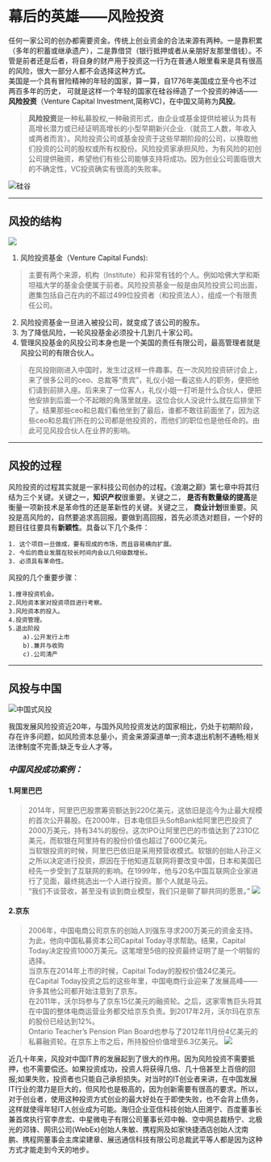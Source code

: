 # 幕后的英雄——**风险投资**
任何一家公司的创办都需要资金。传统上创业资金的合法来源有两种。一是靠积累（多年的积蓄或继承遗产），二是靠借贷（银行抵押或者从亲朋好友那里借钱）。不管是前者还是后者，将自身的财产用于投资这一行为在普通人眼里看来是具有很高的风险，很大一部分人都不会选择这种方式。  
美国是一个具有冒险精神的年轻的国家，算一算，自1776年美国成立至今也不过两百多年的历史， 可就是这样一个年轻的国家在硅谷缔造了一个投资的神话——**风险投资**（Venture Capital Investment,简称VC)，在中国又简称为**风投**。
> **风险投资**是一种私募股权,一种融资形式，由企业或基金提供给被认为具有高增长潜力或已经证明高增长的小型早期新兴企业.（就员工人数，年收入或两者而言）。风险投资公司或基金投资于这些早期阶段的公司，以换取他们投资的公司的股权或所有权股份。风险投资家承担风险，为有风险的初创公司提供融资，希望他们有些公司能够支持将成功。因为创业公司面临很大的不确定性，VC投资确实有很高的失败率。  

![硅谷](https://timgsa.baidu.com/timg?image&quality=80&size=b9999_10000&sec=1543679421714&di=7c467d623dc0d6a138619b7751212b1b&imgtype=0&src=http%3A%2F%2Fimgsrc.baidu.com%2Fimage%2Fc0%253Dshijue1%252C0%252C0%252C294%252C40%2Fsign%3D22f684cd8bcb39dbd5cd6f15b87f6351%2Fb7fd5266d0160924542a423cde0735fae6cd348e.jpg) 

---

## 风投的**结构**

![](https://img-blog.csdn.net/20171219171547307?watermark/2/text/aHR0cDovL2Jsb2cuY3Nkbi5uZXQvRXhjZWY=/font/5a6L5L2T/fontsize/400/fill/I0JBQkFCMA==/dissolve/70/gravity/SouthEast)
1. 风险投资基金（Venture Capital Funds):
> 主要有两个来源，机构（Institute）和非常有钱的个人。例如哈佛大学和斯坦福大学的基金会便属于前者。风险投资基金一般是由风险投资公司出面，邀集包括自己在内的不超过499位投资者（和投资法人），组成一个有限责任公司。
2. 风险投资基金一旦进入被投公司，就变成了该公司的股东。
3. 为了降低风险，一轮风投基金必须投十几到几十家公司。
4. 管理风投基金的风投公司本身也是一个美国的责任有限公司，最高管理者就是风投公司的有限合伙人。  
> 在风投刚刚进入中国时，发生过这样一件趣事。在一次风险投资研讨会上，来了很多公司的ceo、总裁等“贵宾”，礼仪小姐一看这些人的职务，便把他们请到前排入座。后来来了一位客人，礼仪小姐一打听是什么合伙人，便把他安排到后面一个不起眼的角落里就座。这位合伙人没说什么就在后排坐下了。结果那些ceo和总裁们看他坐到了最后，谁都不敢往前面坐了，因为这些ceo和总裁们所在的公司都是他投资的，而他们的职位也是他任命的。由此可见风投合伙人在业界的影响。  
---
## 风投的**过程**  
风险投资的过程其实就是一家科技公司创办的过程。《浪潮之巅》第七章中将其归结为三个关键。关键之一，**知识产权**很重要。关键之二， **是否有数量级的提高**是衡量一项新技术是革命性的还是革新性的关键。关键之三， **商业计划**很重要。风投是高风险的，自然要追求高回报。要做到高回报，首先必须选对题目，一个好的题目往往要具有**新颖性**。具备以下几个条件：
    
    1. 这个项目一旦做成，要有现成的市场，而且容易横向扩展。  
    2. 今后的商业发展在较长时间内会以几何级数增长。
    3. 必须具有革命性。

风投的几个重要步骤：

    1.搜寻投资机会。
    2.风险资本家对投资项目进行考察。
    3.风险资本的投入。
    4.投资管理。
    5.退出阶段  
        a).公开发行上市
        b).兼并与收购
        c).公司清产

---

## **风投与中国** 
![中国式风投](https://timgsa.baidu.com/timg?image&quality=80&size=b9999_10000&sec=1543676481962&di=fae84d89179e24d518a6cff2fa68d57d&imgtype=0&src=http%3A%2F%2Fhimg2.huanqiu.com%2Fattachment2010%2F2013%2F0828%2F20130828090720290.jpg)

我国发展风险投资近20年，与国外风险投资发达的国家相比，仍处于初期阶段，存在许多问题，如风险资本总量小，资金来源渠道单一;资本退出机制不通畅;相关法律制度不完善;缺乏专业人才等。

### ***中国风投成功案例：***  
#### 1.**阿里巴巴**  
> 2014年，阿里巴巴股票筹资额达到220亿美元，这依旧是迄今为止最大规模的首次公开募股。在2000年，日本电信巨头SoftBank给阿里巴巴投资了2000万美元，持有34%的股份。这次IPO让阿里巴巴的市值达到了2310亿美元，而软银在阿里持有的股份价值也超过了600亿美元。  
当软银投资的时候，阿里巴巴依旧是采用预营收模式。软银的创始人孙正义之所以决定进行投资，原因在于他知道互联网将要改变中国，日本和美国已经先一步受到了互联网的影响。在1999年，他与20名中国互联网企业家进行了见面，最终挑选出一个人进行投资。那个人就是马云。  
“我们不谈营收，甚至没有谈到商业模型，我们只是聊了聊共同的愿景。”
![](https://ss2.baidu.com/6ONYsjip0QIZ8tyhnq/it/u=1037873000,1094759520&fm=173&app=25&f=JPEG?w=640&h=417&s=9A154180489081E34C852C800300E098)  

#### 2.**京东**  
> 2006年，中国电商公司京东的创始人刘强东寻求200万美元的资金支持。为此，他向中国私募资本公司Capital Today寻求帮助。结果，Capital Today决定投资1000万美元。这笔增至5倍的投资最终证明了是一个明智的选择。  
当京东在2014年上市的时候，Capital Today的股权价值24亿美元。  
在Capital Today投资之后的这些年里，中国电商行业迎来了发展高峰——许多其他公司都开始注意到了京东。  
在2011年，沃尔玛参与了京东15亿美元的融资轮。之后，这家零售巨头将其在中国的整体电商运营业务都交给京东负责。到2017年2月，沃尔玛在京东的股份已经达到12%。  
Ontario Teacher’s Pension Plan Board也参与了2012年11月份4亿美元的私募融资轮。在京东上市之后，所持股份价值增至6.3亿美元。 
![](https://timgsa.baidu.com/timg?image&quality=80&size=b9999_10000&sec=1543680639262&di=d8744cd5b136ecb57d75d02f4a323d79&imgtype=0&src=http%3A%2F%2Fd.ifengimg.com%2Fw600%2Fp0.ifengimg.com%2Fpmop%2F2018%2F0905%2FE296F9267987BBFA426A521541799518F04FC9E3_size135_w1080_h720.jpeg) 

近几十年来，风投对中国IT界的发展起到了很大的作用。因为风险投资不需要抵押，也不需要偿还。如果投资成功，投资人将获得几倍、几十倍甚至上百倍的回报;如果失败，投资者也只能自己承担损失。对当时的IT创业者来讲，在中国发展IT行业的潜力是巨大的，但风险也是极高的，因为创新需要有很高的要求。所以，对于创业者，使用这种投资方式创业的最大好处在于即使失败，也不会背上债务，这样就使得年轻IT人创业成为可能。海归企业亚信科技创始人田溯宁、百度董事长兼首席执行官李彦宏、中星微电子有限公司董事长邓中翰、空中网总裁杨宁、北极光的邓锋、网讯公司(WebEx)创始人朱敏、携程网及如家快捷酒店创始人沈南鹏、携程网董事会主席梁建章、展迅通信科技有限公司总裁武平等人都是因为这种方式才能走到今天的地步。
